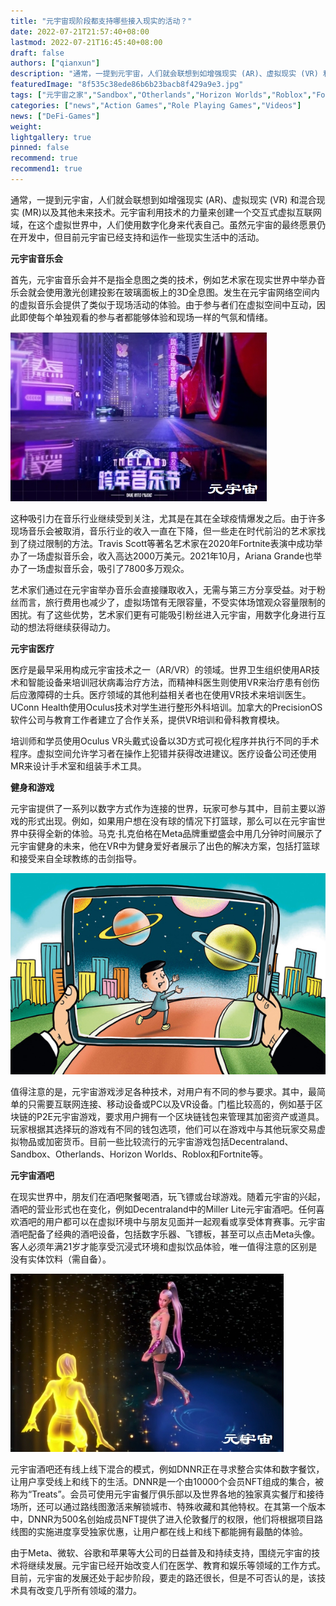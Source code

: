 ```yaml
---
title: "元宇宙现阶段都支持哪些接入现实的活动？"
date: 2022-07-21T21:57:40+08:00
lastmod: 2022-07-21T16:45:40+08:00
draft: false
authors: ["qianxun"]
description: "通常，一提到元宇宙，人们就会联想到如增强现实 (AR)、虚拟现实 (VR) 和混合现实 (MR)以及其他未来技术。元宇宙利用技术的力量来创建一个交互式虚拟互联网域，在这个虚拟世界中，人们使用数字化身来代表自己。虽然元宇宙的最终愿景仍在开发中，但目前元宇宙已经支持和运作一些现实生活中的活动。"
featuredImage: "8f535c38ede86b6b23bacb8f429a9e3.jpg"
tags: ["元宇宙之家","Sandbox","Otherlands","Horizon Worlds","Roblox","Fortnite","Decentraland","元宇宙音乐会","元宇宙医疗"]
categories: ["news","Action Games","Role Playing Games","Videos"]
news: ["DeFi-Games"]
weight: 
lightgallery: true
pinned: false
recommend: true
recommend1: true
---
```


通常，一提到元宇宙，人们就会联想到如增强现实 (AR)、虚拟现实 (VR) 和混合现实 (MR)以及其他未来技术。元宇宙利用技术的力量来创建一个交互式虚拟互联网域，在这个虚拟世界中，人们使用数字化身来代表自己。虽然元宇宙的最终愿景仍在开发中，但目前元宇宙已经支持和运作一些现实生活中的活动。

**元宇宙音乐会**



首先，元宇宙音乐会并不是指全息图之类的技术，例如艺术家在现实世界中举办音乐会就会使用激光创建投影在玻璃面板上的3D全息图。发生在元宇宙网络空间内的虚拟音乐会提供了类似于现场活动的体验。由于参与者们在虚拟空间中互动，因此即使每个单独观看的参与者都能够体验和现场一样的气氛和情绪。

![](8f535c38ede86b6b23bacb8f429a9e3.jpg)

这种吸引力在音乐行业继续受到关注，尤其是在其在全球疫情爆发之后。由于许多现场音乐会被取消，音乐行业的收入一直在下降，但一些走在时代前沿的艺术家找到了绕过限制的方法。Travis Scott等著名艺术家在2020年Fortnite表演中成功举办了一场虚拟音乐会，收入高达2000万美元。2021年10月，Ariana Grande也举办了一场虚拟音乐会，吸引了7800多万观众。

艺术家们通过在元宇宙举办音乐会直接赚取收入，无需与第三方分享受益。对于粉丝而言，旅行费用也减少了，虚拟场馆有无限容量，不受实体场馆观众容量限制的困扰。有了这些优势，艺术家们更有可能吸引粉丝进入元宇宙，用数字化身进行互动的想法将继续获得动力。

**元宇宙医疗**

医疗是最早采用构成元宇宙技术之一（AR/VR）的领域。世界卫生组织使用AR技术和智能设备来培训冠状病毒治疗方法，而精神科医生则使用VR来治疗患有创伤后应激障碍的士兵。医疗领域的其他利益相关者也在使用VR技术来培训医生。UConn Health使用Oculus技术对学生进行整形外科培训。加拿大的PrecisionOS软件公司与教育工作者建立了合作关系，提供VR培训和骨科教育模块。

培训师和学员使用Oculus VR头戴式设备以3D方式可视化程序并执行不同的手术程序。虚拟空间允许学习者在操作上犯错并获得改进建议。医疗设备公司还使用MR来设计手术室和组装手术工具。

**健身和游戏**

元宇宙提供了一系列以数字方式作为连接的世界，玩家可参与其中，目前主要以游戏的形式出现。例如，如果用户想在没有球的情况下打篮球，那么可以在元宇宙世界中获得全新的体验。马克·扎克伯格在Meta品牌重塑盛会中用几分钟时间展示了元宇宙健身的未来，他在VR中为健身爱好者展示了出色的解决方案，包括打篮球和接受来自全球教练的击剑指导。

![](2.jpg)

值得注意的是，元宇宙游戏涉足各种技术，对用户有不同的参与要求。其中，最简单的只需要互联网连接、移动设备或PC以及VR设备。门槛比较高的，例如基于区块链的P2E元宇宙游戏，要求用户拥有一个区块链钱包来管理其加密资产或道具。玩家根据其选择玩的游戏有不同的钱包选项，他们可以在游戏中与其他玩家交易虚拟物品或加密货币。目前一些比较流行的元宇宙游戏包括Decentraland、Sandbox、Otherlands、Horizon Worlds、Roblox和Fortnite等。

**元宇宙酒吧**

在现实世界中，朋友们在酒吧聚餐喝酒，玩飞镖或台球游戏。随着元宇宙的兴起，酒吧的营业形式也在变化，例如Decentraland中的Miller Lite元宇宙酒吧。任何喜欢酒吧的用户都可以在虚拟环境中与朋友见面并一起观看或享受体育赛事。元宇宙酒吧配备了经典的酒吧设备，包括数字乐器、飞镖板，甚至可以点击Meta头像。客人必须年满21岁才能享受沉浸式环境和虚拟饮品体验，唯一值得注意的区别是没有实体饮料（需自备）。

![](152f5b1d584143df2f15c3d237faff3.jpg)

元宇宙酒吧还有线上线下混合的模式，例如DNNR正在寻求整合实体和数字餐饮，让用户享受线上和线下的生活。DNNR是一个由10000个会员NFT组成的集合，被称为“Treats”。会员可使用元宇宙餐厅俱乐部以及世界各地的独家真实餐厅和接待场所，还可以通过路线图激活来解锁城市、特殊收藏和其他特权。在其第一个版本中，DNNR为500名创始成员NFT提供了进入伦敦餐厅的权限，他们将根据项目路线图的实施进度享受独家优惠，让用户都在线上和线下都能拥有最酷的体验。

由于Meta、微软、谷歌和苹果等大公司的日益普及和持续支持，围绕元宇宙的技术将继续发展。元宇宙已经开始改变人们在医学、教育和娱乐等领域的工作方式。目前，元宇宙的发展还处于起步阶段，要走的路还很长，但是不可否认的是，该技术具有改变几乎所有领域的潜力。
